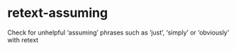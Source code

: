 # retext-assuming
Check for unhelpful ‘assuming’ phrases such as ‘just’, ‘simply’ or ‘obviously’ with retext
